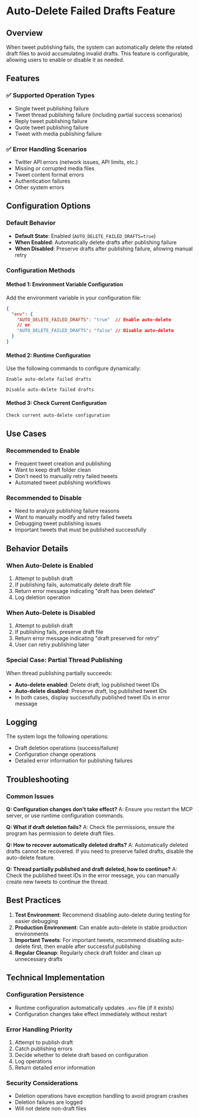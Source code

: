 # Auto-Delete Failed Drafts Feature

## Overview

When tweet publishing fails, the system can automatically delete the related draft files to avoid accumulating invalid drafts. This feature is configurable, allowing users to enable or disable it as needed.

## Features

### ✅ Supported Operation Types
- Single tweet publishing failure
- Tweet thread publishing failure (including partial success scenarios)
- Reply tweet publishing failure
- Quote tweet publishing failure
- Tweet with media publishing failure

### ✅ Error Handling Scenarios
- Twitter API errors (network issues, API limits, etc.)
- Missing or corrupted media files
- Tweet content format errors
- Authentication failures
- Other system errors

## Configuration Options

### Default Behavior
- **Default State**: Enabled (`AUTO_DELETE_FAILED_DRAFTS=true`)
- **When Enabled**: Automatically delete drafts after publishing failure
- **When Disabled**: Preserve drafts after publishing failure, allowing manual retry

### Configuration Methods

#### Method 1: Environment Variable Configuration
Add the environment variable in your configuration file:

```json
{
  "env": {
    "AUTO_DELETE_FAILED_DRAFTS": "true"  // Enable auto-delete
    // or
    "AUTO_DELETE_FAILED_DRAFTS": "false" // Disable auto-delete
  }
}
```

#### Method 2: Runtime Configuration
Use the following commands to configure dynamically:

```
Enable auto-delete failed drafts
```

```
Disable auto-delete failed drafts
```

#### Method 3: Check Current Configuration
```
Check current auto-delete configuration
```

## Use Cases

### Recommended to Enable
- Frequent tweet creation and publishing
- Want to keep draft folder clean
- Don't need to manually retry failed tweets
- Automated tweet publishing workflows

### Recommended to Disable
- Need to analyze publishing failure reasons
- Want to manually modify and retry failed tweets
- Debugging tweet publishing issues
- Important tweets that must be published successfully

## Behavior Details

### When Auto-Delete is Enabled
1. Attempt to publish draft
2. If publishing fails, automatically delete draft file
3. Return error message indicating "draft has been deleted"
4. Log deletion operation

### When Auto-Delete is Disabled
1. Attempt to publish draft
2. If publishing fails, preserve draft file
3. Return error message indicating "draft preserved for retry"
4. User can retry publishing later

### Special Case: Partial Thread Publishing
When thread publishing partially succeeds:
- **Auto-delete enabled**: Delete draft, log published tweet IDs
- **Auto-delete disabled**: Preserve draft, log published tweet IDs
- In both cases, display successfully published tweet IDs in error message

## Logging

The system logs the following operations:
- Draft deletion operations (success/failure)
- Configuration change operations
- Detailed error information for publishing failures

## Troubleshooting

### Common Issues

**Q: Configuration changes don't take effect?**
A: Ensure you restart the MCP server, or use runtime configuration commands.

**Q: What if draft deletion fails?**
A: Check file permissions, ensure the program has permission to delete draft files.

**Q: How to recover automatically deleted drafts?**
A: Automatically deleted drafts cannot be recovered. If you need to preserve failed drafts, disable the auto-delete feature.

**Q: Thread partially published and draft deleted, how to continue?**
A: Check the published tweet IDs in the error message, you can manually create new tweets to continue the thread.

## Best Practices

1. **Test Environment**: Recommend disabling auto-delete during testing for easier debugging
2. **Production Environment**: Can enable auto-delete in stable production environments
3. **Important Tweets**: For important tweets, recommend disabling auto-delete first, then enable after successful publishing
4. **Regular Cleanup**: Regularly check draft folder and clean up unnecessary drafts

## Technical Implementation

### Configuration Persistence
- Runtime configuration automatically updates `.env` file (if it exists)
- Configuration changes take effect immediately without restart

### Error Handling Priority
1. Attempt to publish draft
2. Catch publishing errors
3. Decide whether to delete draft based on configuration
4. Log operations
5. Return detailed error information

### Security Considerations
- Deletion operations have exception handling to avoid program crashes
- Deletion failures are logged
- Will not delete non-draft files